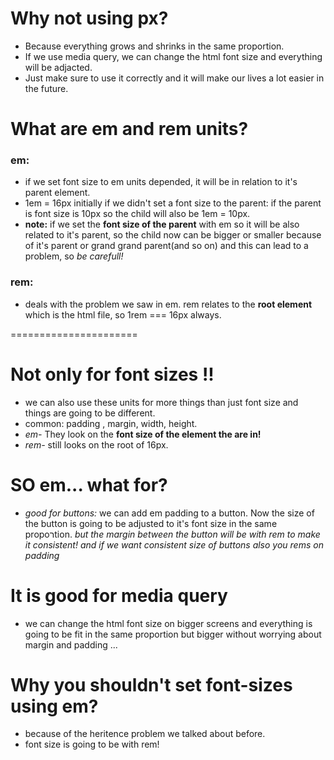 # Why not using px?
- Because everything grows and shrinks in the same proportion.
- If we use media query, we can change the html font size and everything will be adjacted.
- Just make sure to use it correctly and it will make our lives a lot easier in the future.

# What are em and rem units? 
### em: 
- if we set font size to em units depended, it will be in relation to it's parent element.
- 1em = 16px initially if we didn't set a font size to the parent: if the parent is font size is 10px so the child will also be 1em = 10px.
- **note:** if we set the **font size of the parent** with em so it will be also related to it's parent, so the child now can be bigger or smaller because of it's parent or grand grand parent(and so on) and this can lead to a problem, so *be carefull!* 

### rem: 
- deals with the problem we saw in em. rem relates to the **root element** which is the html file, so 1rem === 16px always.

======================
# Not only for font sizes !!
- we can also use these units for more things than just font size and things are going to be different.
- common: padding , margin, width, height.
- *em-* They look on the **font size of the element the are in!**
- *rem-* still looks on the root of 16px.  

# SO em... what for? 
- *good for buttons:* we can add em padding to a button. Now the size of the button is going to be adjusted to it's font size in the same propoרtion. *but the margin between the button will be with rem to make it consistent! and if we want consistent size of buttons also you rems on padding*

# It is good for media query 
- we can change the html font size on bigger screens and everything is going to be fit in the same proportion but bigger without worrying about margin and padding ...

# Why you shouldn't set font-sizes using em?
- because of the heritence problem we talked about before.
- font size is going to be with rem!